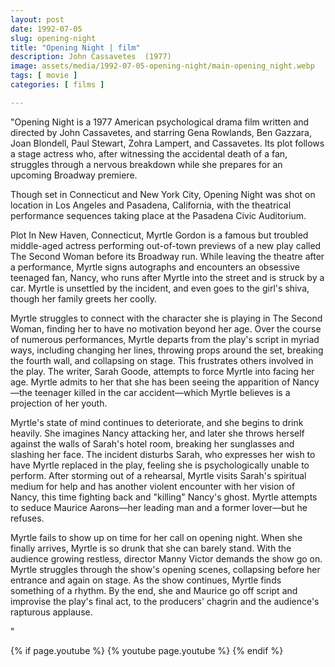 ```yaml
---
layout: post
date: 1992-07-05
slug: opening-night
title: "Opening Night | film"
description: John Cassavetes  (1977)
image: assets/media/1992-07-05-opening-night/main-opening_night.webp
tags: [ movie ]
categories: [ films ]

---
```


"Opening Night is a 1977 American psychological drama film written and directed by John Cassavetes, and starring Gena Rowlands, Ben Gazzara, Joan Blondell, Paul Stewart, Zohra Lampert, and Cassavetes. Its plot follows a stage actress who, after witnessing the accidental death of a fan, struggles through a nervous breakdown while she prepares for an upcoming Broadway premiere.

Though set in Connecticut and New York City, Opening Night was shot on location in Los Angeles and Pasadena, California, with the theatrical performance sequences taking place at the Pasadena Civic Auditorium.

Plot
In New Haven, Connecticut, Myrtle Gordon is a famous but troubled middle-aged actress performing out-of-town previews of a new play called The Second Woman before its Broadway run. While leaving the theatre after a performance, Myrtle signs autographs and encounters an obsessive teenaged fan, Nancy, who runs after Myrtle into the street and is struck by a car. Myrtle is unsettled by the incident, and even goes to the girl's shiva, though her family greets her coolly.

Myrtle struggles to connect with the character she is playing in The Second Woman, finding her to have no motivation beyond her age. Over the course of numerous performances, Myrtle departs from the play's script in myriad ways, including changing her lines, throwing props around the set, breaking the fourth wall, and collapsing on stage. This frustrates others involved in the play. The writer, Sarah Goode, attempts to force Myrtle into facing her age. Myrtle admits to her that she has been seeing the apparition of Nancy—the teenager killed in the car accident—which Myrtle believes is a projection of her youth.

Myrtle's state of mind continues to deteriorate, and she begins to drink heavily. She imagines Nancy attacking her, and later she throws herself against the walls of Sarah's hotel room, breaking her sunglasses and slashing her face. The incident disturbs Sarah, who expresses her wish to have Myrtle replaced in the play, feeling she is psychologically unable to perform. After storming out of a rehearsal, Myrtle visits Sarah's spiritual medium for help and has another violent encounter with her vision of Nancy, this time fighting back and "killing" Nancy's ghost. Myrtle attempts to seduce Maurice Aarons—her leading man and a former lover—but he refuses.

Myrtle fails to show up on time for her call on opening night. When she finally arrives, Myrtle is so drunk that she can barely stand. With the audience growing restless, director Manny Victor demands the show go on. Myrtle struggles through the show's opening scenes, collapsing before her entrance and again on stage. As the show continues, Myrtle finds something of a rhythm. By the end, she and Maurice go off script and improvise the play's final act, to the producers' chagrin and the audience's rapturous applause.

"



{% if page.youtube %}
  {% youtube page.youtube %}
{% endif %}



